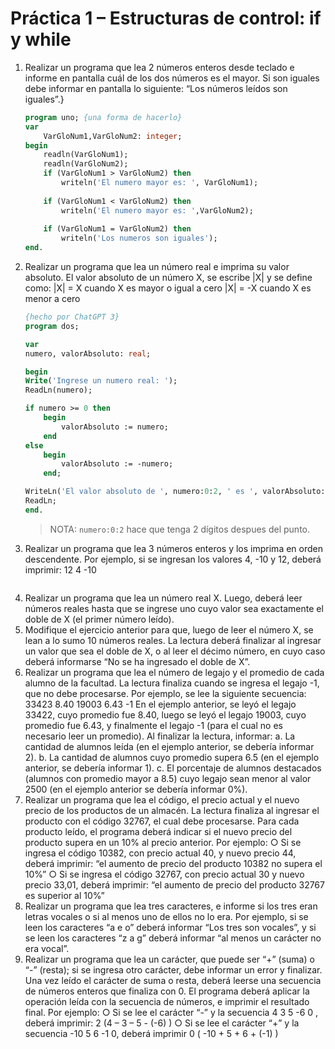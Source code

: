 # Práctica 1 – Estructuras de control: if y while

1. Realizar un programa que lea 2 números enteros desde teclado e informe en pantalla cuál de los
dos números es el mayor. Si son iguales debe informar en pantalla lo siguiente: “Los números leídos
son iguales”.}
    ```pascal 
    program uno; {una forma de hacerlo}
    var
        VarGloNum1,VarGloNum2: integer;
    begin
        readln(VarGloNum1);
        readln(VarGloNum2);
        if (VarGloNum1 > VarGloNum2) then
            writeln('El numero mayor es: ', VarGloNum1);
        
        if (VarGloNum1 < VarGloNum2) then
            writeln('El numero mayor es: ',VarGloNum2);
        
        if (VarGloNum1 = VarGloNum2) then
            writeln('Los numeros son iguales');
    end.
    ```

2. Realizar un programa que lea un número real e imprima su valor absoluto. El valor absoluto de un
número X, se escribe |X| y se define como:
|X| = X cuando X es mayor o igual a cero
|X| = -X cuando X es menor a cero

    ```pascal
    {hecho por ChatGPT 3}
    program dos;

    var
    numero, valorAbsoluto: real;

    begin
    Write('Ingrese un numero real: ');
    ReadLn(numero);

    if numero >= 0 then
        begin
            valorAbsoluto := numero;
        end
    else
        begin
            valorAbsoluto := -numero;
        end;

    WriteLn('El valor absoluto de ', numero:0:2, ' es ', valorAbsoluto:0:2);
    ReadLn;
    end.
    ```
    > NOTA: `numero:0:2` hace que tenga 2 dígitos despues del punto.

3. Realizar un programa que lea 3 números enteros y los imprima en orden descendente.
Por ejemplo, si se ingresan los valores 4, -10 y 12, deberá imprimir: 12 4 -10

```pascal

```
4. Realizar un programa que lea un número real X. Luego, deberá leer números reales hasta que se
ingrese uno cuyo valor sea exactamente el doble de X (el primer número leído).
5. Modifique el ejercicio anterior para que, luego de leer el número X, se lean a lo sumo 10 números
reales. La lectura deberá finalizar al ingresar un valor que sea el doble de X, o al leer el décimo
número, en cuyo caso deberá informarse “No se ha ingresado el doble de X”.
6. Realizar un programa que lea el número de legajo y el promedio de cada alumno de la facultad. La
lectura finaliza cuando se ingresa el legajo -1, que no debe procesarse.
Por ejemplo, se lee la siguiente secuencia:
33423
8.40
19003
6.43
-1
En el ejemplo anterior, se leyó el legajo 33422, cuyo promedio fue 8.40, luego se leyó el legajo
19003, cuyo promedio fue 6.43, y finalmente el legajo -1 (para el cual no es necesario leer un
promedio).
Al finalizar la lectura, informar:
a. La cantidad de alumnos leída (en el ejemplo anterior, se debería informar 2).
b. La cantidad de alumnos cuyo promedio supera 6.5 (en el ejemplo anterior, se debería informar
1).
c. El porcentaje de alumnos destacados (alumnos con promedio mayor a 8.5) cuyo legajo sean
menor al valor 2500 (en el ejemplo anterior se debería informar 0%).
7. Realizar un programa que lea el código, el precio actual y el nuevo precio de los productos de un
almacén. La lectura finaliza al ingresar el producto con el código 32767, el cual debe procesarse.
Para cada producto leído, el programa deberá indicar si el nuevo precio del producto supera en un
10% al precio anterior.
Por ejemplo:
○ Si se ingresa el código 10382, con precio actual 40, y nuevo precio 44, deberá imprimir: “el
aumento de precio del producto 10382 no supera el 10%”
○ Si se ingresa el código 32767, con precio actual 30 y nuevo precio 33,01, deberá imprimir: “el
aumento de precio del producto 32767 es superior al 10%”
8. Realizar un programa que lea tres caracteres, e informe si los tres eran letras vocales o si al menos
uno de ellos no lo era. Por ejemplo, si se leen los caracteres “a e o” deberá informar “Los tres son
vocales”, y si se leen los caracteres “z a g” deberá informar “al menos un carácter no era vocal”.
9. Realizar un programa que lea un carácter, que puede ser “+” (suma) o “-” (resta); si se ingresa otro
carácter, debe informar un error y finalizar. Una vez leído el carácter de suma o resta, deberá leerse
una secuencia de números enteros que finaliza con 0. El programa deberá aplicar la operación leída
con la secuencia de números, e imprimir el resultado final.
Por ejemplo:
○ Si se lee el carácter “-” y la secuencia 4 3 5 -6 0 , deberá imprimir: 2 (4 – 3 – 5 - (-6) )
○ Si se lee el carácter “+” y la secuencia -10 5 6 -1 0, deberá imprimir 0 ( -10 + 5 + 6 + (-1) )